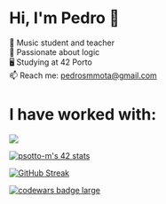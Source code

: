 # Hi, I'm Pedro 👋

🎸 Music student and teacher<br>
🧩 Passionate about logic<br>
🖥️ Studying at 42 Porto<br>
📫 Reach me: pedrosmmota@gmail.com

# I have worked with:
<p align="left">
  <a href="https://skillicons.dev">
    <img src="https://skillicons.dev/icons?i=c,cpp,github,bash,linux,vim,vscode,markdown,atom,ableton" />
  </a>
</p>

[![psotto-m's 42 stats](https://badge.mediaplus.ma/colorfulwaves/psotto-m?1337Badge=off&UM6P=off)](https://github.com/oakoudad/badge42)

[![GitHub Streak](https://streak-stats.demolab.com/?user=peterbikes)](https://git.io/streak-stats)

  <a target="_blank" href="https://www.codewars.com/r/C6HkBg"><img src="https://www.codewars.com/users/peterbikes/badges/large" alt="codewars badge large" /></a>
